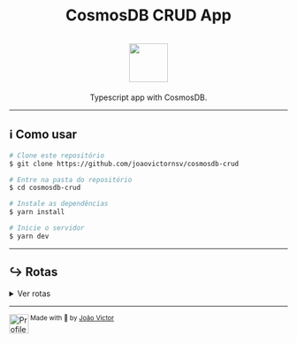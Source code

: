 <div align="center">

<h1>
  CosmosDB CRUD App<br/><br/>
  <img src="https://azure.microsoft.com/svghandler/cosmos-db?width=600&height=315" height=70 />
</h1>

<p>Typescript app with CosmosDB.</p>
</div>

---

## :information_source: Como usar

```bash
# Clone este repositório
$ git clone https://github.com/joaovictornsv/cosmosdb-crud

# Entre na pasta do repositório
$ cd cosmosdb-crud

# Instale as dependências
$ yarn install

# Inicie o servidor
$ yarn dev
```

---

## :arrow_right_hook: Rotas

<details>
    <summary>
        Ver rotas
    </summary>

<br/>

![](https://img.shields.io/badge/get-BD93F9.svg?&style=for-the-badge&logoColor=white)

- Get all users

```
/users
```

- Get a specific user
```
/users/:id
```

---

![](https://img.shields.io/badge/post-49F37B.svg?&style=for-the-badge&logoColor=white)
- Create a user

```
/users
```
Request Body:
```
{
  "name":
  "email":
}
```


![](https://img.shields.io/badge/put-FFB86C.svg?&style=for-the-badge&logoColor=white)
- Update a user

```
users/:id
```
Request Body:
```
{
  "name":
  "email":
}
```

---

![](https://img.shields.io/badge/delete-FF4D4B.svg?&style=for-the-badge&logoColor=white)

- Delete a user

```
/users/:id
```
</details>
    
---

<div>
  <img align="left" src="https://i.imgur.com/ufUYAFh.png" width=35 alt="Profile"/>
  <sub>Made with 💙 by <a href="https://github.com/joaovictornsv">João Victor</a></sub>
</div>
